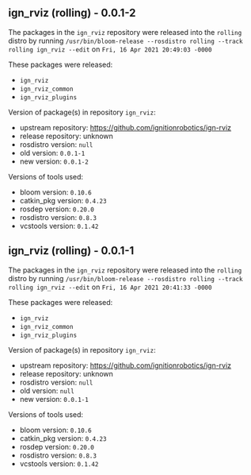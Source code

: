 ## ign_rviz (rolling) - 0.0.1-2

The packages in the `ign_rviz` repository were released into the `rolling` distro by running `/usr/bin/bloom-release --rosdistro rolling --track rolling ign_rviz --edit` on `Fri, 16 Apr 2021 20:49:03 -0000`

These packages were released:
- `ign_rviz`
- `ign_rviz_common`
- `ign_rviz_plugins`

Version of package(s) in repository `ign_rviz`:

- upstream repository: https://github.com/ignitionrobotics/ign-rviz
- release repository: unknown
- rosdistro version: `null`
- old version: `0.0.1-1`
- new version: `0.0.1-2`

Versions of tools used:

- bloom version: `0.10.6`
- catkin_pkg version: `0.4.23`
- rosdep version: `0.20.0`
- rosdistro version: `0.8.3`
- vcstools version: `0.1.42`


## ign_rviz (rolling) - 0.0.1-1

The packages in the `ign_rviz` repository were released into the `rolling` distro by running `/usr/bin/bloom-release --rosdistro rolling --track rolling ign_rviz --edit` on `Fri, 16 Apr 2021 20:41:33 -0000`

These packages were released:
- `ign_rviz`
- `ign_rviz_common`
- `ign_rviz_plugins`

Version of package(s) in repository `ign_rviz`:

- upstream repository: https://github.com/ignitionrobotics/ign-rviz
- release repository: unknown
- rosdistro version: `null`
- old version: `null`
- new version: `0.0.1-1`

Versions of tools used:

- bloom version: `0.10.6`
- catkin_pkg version: `0.4.23`
- rosdep version: `0.20.0`
- rosdistro version: `0.8.3`
- vcstools version: `0.1.42`


